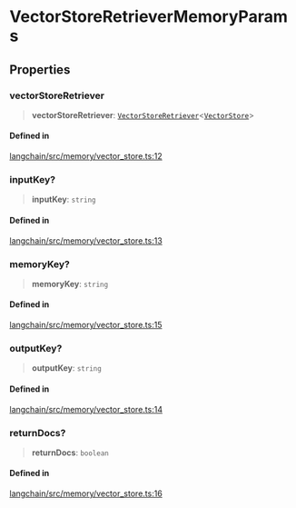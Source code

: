 VectorStoreRetrieverMemoryParams
================================

Properties[​](#properties "Direct link to Properties")
------------------------------------------------------

### vectorStoreRetriever[​](#vectorstoreretriever "Direct link to vectorStoreRetriever")

> **vectorStoreRetriever**: [`VectorStoreRetriever`](/docs/api/vectorstores_base/classes/VectorStoreRetriever)<[`VectorStore`](/docs/api/vectorstores_base/classes/VectorStore)\>

#### Defined in[​](#defined-in "Direct link to Defined in")

[langchain/src/memory/vector\_store.ts:12](https://github.com/hwchase17/langchainjs/blob/46e1734/langchain/src/memory/vector_store.ts#L12)

### inputKey?[​](#inputkey "Direct link to inputKey?")

> **inputKey**: `string`

#### Defined in[​](#defined-in-1 "Direct link to Defined in")

[langchain/src/memory/vector\_store.ts:13](https://github.com/hwchase17/langchainjs/blob/46e1734/langchain/src/memory/vector_store.ts#L13)

### memoryKey?[​](#memorykey "Direct link to memoryKey?")

> **memoryKey**: `string`

#### Defined in[​](#defined-in-2 "Direct link to Defined in")

[langchain/src/memory/vector\_store.ts:15](https://github.com/hwchase17/langchainjs/blob/46e1734/langchain/src/memory/vector_store.ts#L15)

### outputKey?[​](#outputkey "Direct link to outputKey?")

> **outputKey**: `string`

#### Defined in[​](#defined-in-3 "Direct link to Defined in")

[langchain/src/memory/vector\_store.ts:14](https://github.com/hwchase17/langchainjs/blob/46e1734/langchain/src/memory/vector_store.ts#L14)

### returnDocs?[​](#returndocs "Direct link to returnDocs?")

> **returnDocs**: `boolean`

#### Defined in[​](#defined-in-4 "Direct link to Defined in")

[langchain/src/memory/vector\_store.ts:16](https://github.com/hwchase17/langchainjs/blob/46e1734/langchain/src/memory/vector_store.ts#L16)